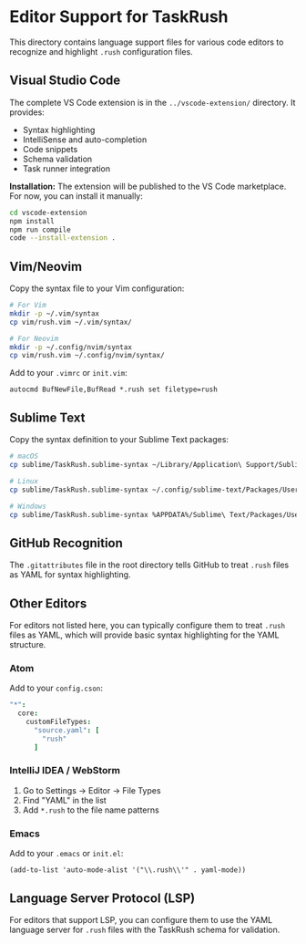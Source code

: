 # Editor Support for TaskRush

This directory contains language support files for various code editors to recognize and highlight `.rush` configuration files.

## Visual Studio Code

The complete VS Code extension is in the `../vscode-extension/` directory. It provides:

- Syntax highlighting
- IntelliSense and auto-completion
- Code snippets
- Schema validation
- Task runner integration

**Installation:**
The extension will be published to the VS Code marketplace. For now, you can install it manually:

```bash
cd vscode-extension
npm install
npm run compile
code --install-extension .
```

## Vim/Neovim

Copy the syntax file to your Vim configuration:

```bash
# For Vim
mkdir -p ~/.vim/syntax
cp vim/rush.vim ~/.vim/syntax/

# For Neovim
mkdir -p ~/.config/nvim/syntax
cp vim/rush.vim ~/.config/nvim/syntax/
```

Add to your `.vimrc` or `init.vim`:
```vim
autocmd BufNewFile,BufRead *.rush set filetype=rush
```

## Sublime Text

Copy the syntax definition to your Sublime Text packages:

```bash
# macOS
cp sublime/TaskRush.sublime-syntax ~/Library/Application\ Support/Sublime\ Text/Packages/User/

# Linux
cp sublime/TaskRush.sublime-syntax ~/.config/sublime-text/Packages/User/

# Windows
cp sublime/TaskRush.sublime-syntax %APPDATA%/Sublime\ Text/Packages/User/
```

## GitHub Recognition

The `.gitattributes` file in the root directory tells GitHub to treat `.rush` files as YAML for syntax highlighting.

## Other Editors

For editors not listed here, you can typically configure them to treat `.rush` files as YAML, which will provide basic syntax highlighting for the YAML structure.

### Atom
Add to your `config.cson`:
```cson
"*":
  core:
    customFileTypes:
      "source.yaml": [
        "rush"
      ]
```

### IntelliJ IDEA / WebStorm
1. Go to Settings → Editor → File Types
2. Find "YAML" in the list
3. Add `*.rush` to the file name patterns

### Emacs
Add to your `.emacs` or `init.el`:
```elisp
(add-to-list 'auto-mode-alist '("\\.rush\\'" . yaml-mode))
```

## Language Server Protocol (LSP)

For editors that support LSP, you can configure them to use the YAML language server for `.rush` files with the TaskRush schema for validation.
